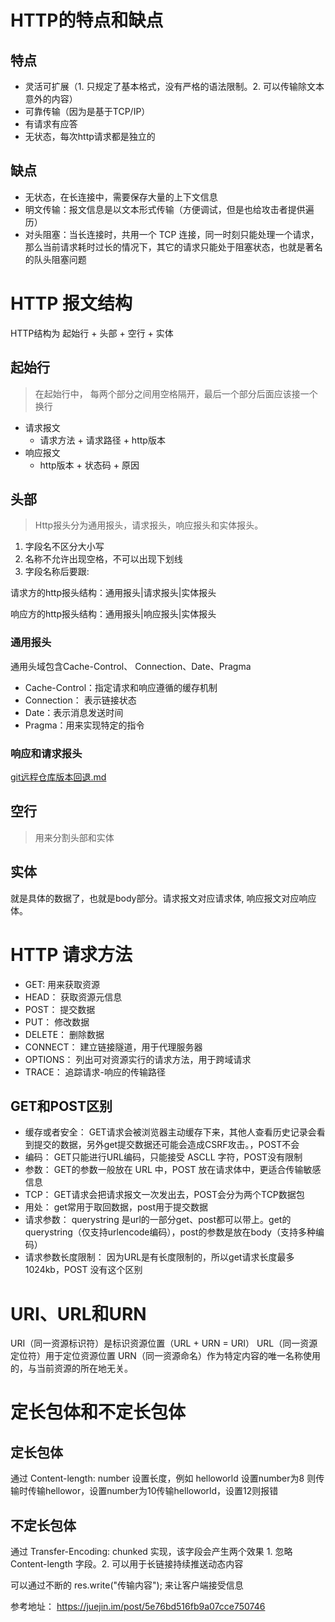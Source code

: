 # HTTP的特点和缺点

## 特点

* 灵活可扩展（1. 只规定了基本格式，没有严格的语法限制。2. 可以传输除文本意外的内容）
* 可靠传输（因为是基于TCP/IP）
* 有请求有应答
* 无状态，每次http请求都是独立的

## 缺点

* 无状态，在长连接中，需要保存大量的上下文信息
* 明文传输：报文信息是以文本形式传输（方便调试，但是也给攻击者提供遍历）
* 对头阻塞：当长连接时，共用一个 TCP 连接，同一时刻只能处理一个请求，那么当前请求耗时过长的情况下，其它的请求只能处于阻塞状态，也就是著名的队头阻塞问题

# HTTP 报文结构

HTTP结构为 起始行 + 头部 + 空行 + 实体

## 起始行

> 在起始行中， 每两个部分之间用空格隔开，最后一个部分后面应该接一个换行

* 请求报文
  + 请求方法 + 请求路径 + http版本
* 响应报文
  + http版本 + 状态码 + 原因

## 头部

> Http报头分为通用报头，请求报头，响应报头和实体报头。

1. 字段名不区分大小写
2. 名称不允许出现空格，不可以出现下划线
3. 字段名称后要跟:

请求方的http报头结构：通用报头|请求报头|实体报头

响应方的http报头结构：通用报头|响应报头|实体报头

### 通用报头

通用头域包含Cache-Control、 Connection、Date、Pragma

* Cache-Control：指定请求和响应遵循的缓存机制
* Connection： 表示链接状态
* Date：表示消息发送时间
* Pragma：用来实现特定的指令

### 响应和请求报头

[git远程仓库版本回退.md](./HTTP头部字典.md)

## 空行

> 用来分割头部和实体

## 实体

就是具体的数据了，也就是body部分。请求报文对应请求体, 响应报文对应响应体。

# HTTP 请求方法

* GET: 用来获取资源
* HEAD： 获取资源元信息
* POST： 提交数据
* PUT： 修改数据
* DELETE： 删除数据
* CONNECT： 建立链接隧道，用于代理服务器
* OPTIONS： 列出可对资源实行的请求方法，用于跨域请求
* TRACE： 追踪请求-响应的传输路径

## GET和POST区别

* 缓存或者安全： GET请求会被浏览器主动缓存下来，其他人查看历史记录会看到提交的数据，另外get提交数据还可能会造成CSRF攻击。，POST不会
* 编码： GET只能进行URL编码，只能接受 ASCLL 字符，POST没有限制
* 参数： GET的参数一般放在 URL 中，POST 放在请求体中，更适合传输敏感信息
* TCP： GET请求会把请求报文一次发出去，POST会分为两个TCP数据包
* 用处： get常用于取回数据，post用于提交数据
* 请求参数： querystring 是url的一部分get、post都可以带上。get的querystring（仅支持urlencode编码），post的参数是放在body（支持多种编码）
* 请求参数长度限制： 因为URL是有长度限制的，所以get请求长度最多1024kb，POST 没有这个区别

# URI、URL和URN

URI（同一资源标识符）是标识资源位置（URL + URN = URI）
URL（同一资源定位符）用于定位资源位置
URN（同一资源命名）作为特定内容的唯一名称使用的，与当前资源的所在地无关。

# 定长包体和不定长包体

## 定长包体

通过 Content-length: number 设置长度，例如 helloworld 设置number为8 则传输时传输hellowor，设置number为10传输helloworld，设置12则报错

## 不定长包体

通过 Transfer-Encoding: chunked 实现，该字段会产生两个效果 1. 忽略 Content-length 字段。2. 可以用于长链接持续推送动态内容

可以通过不断的 res.write("传输内容"); 来让客户端接受信息

参考地址： https://juejin.im/post/5e76bd516fb9a07cce750746


